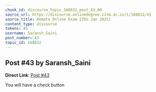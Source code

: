 ```yaml
---
chunk_id: discourse_topic_168832_post_43_00
source_url: https://discourse.onlinedegree.iitm.ac.in/t/168832/43
source_title: Remote Online Exam [TDS Jan 2025]
content_type: discourse
tokens: 45
username: Saransh_Saini
post_number: 43
topic_id: 168832
---
```


## Post #43 by Saransh_Saini

**Direct Link**: [Post #43](https://discourse.onlinedegree.iitm.ac.in/t/168832/43)

You will have a check button
